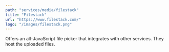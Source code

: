 ```yaml
---
path: "services/media/filestack"
title: "Filestack"
url: "https://www.filestack.com/"
logo: "/images/filestack.png"
---
```


Offers an all-JavaScript file picker that integrates with other services. They host the uploaded files.

